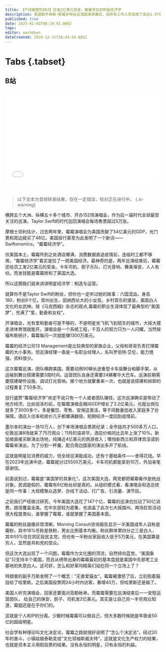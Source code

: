 ```yaml
---
title: 【产经破壁机063】狂发2亿美元奖金，霉霉背后的明星经济学
description: 美国歌手泰勒·斯威夫特在巡演圆满落幕后，给所有工作人员发放了高达1.97亿美元的奖金。此次巡演拉动了各地消费，美国投行甚至为此发明了一个新词——Swiftonomics，霉霉经济学。【产经破壁机063】
published: true
date: 2025-01-01T08:19:43.000Z
tags: 
editor: markdown
dateCreated: 2024-12-31T18:43:16.601Z
---
```


# Tabs {.tabset}

## B站

<div style="position: relative; padding: 30% 45%;">
<iframe style="position: absolute; width: 100%; height: 100%; left: 0; top: 0;" src="//player.bilibili.com/player.html?&bvid=BV1Aw6pYGEXS&page=1&as_wide=1&high_quality=1&danmaku=1&autoplay=0" scrolling="no" border="0" frameborder="no" framespacing="0" allowfullscreen="true"></iframe>
</div>


#

> 以下文本为音频转录结果，存在一定错误，校对正在进行中。
{.is-warning}

横跨五个大洲、纵横五十多个城市、开办152场演唱会，作为后一届时代全球最受关注的巡演，Taylor Swift的时代巡回演唱会每场售票超过5万张。

摩根士坦利估计，过去两年里，霉霉演唱会为美国贡献了54亿美元的GDP，光门票和周边就买了46亿。美国投行甚至为此发明了一个新词——Swiftonomics，“霉霉经济学”。

仅美国本土，霉霉所到之处酒店爆满，消费数据直追疫情前，连临时工都不够用，“霉霉经济学”着实是拉了一把美国经济。最神奇的是，两年巡演结束后，霉霉还给员工发2亿美元的奖金。卡车司机、厨子乐队、灯光音响、舞美保安，人人有份。而发钱能是霉霉掺和了美国大选。

所以这期我们就来讲讲明星经济学：制造与运营。

就算你不是Taylor Swift的粉丝，但你也一定听过她的故事：六国混血，身高180，粉丝6个亿，宾州出生，田纳西长大的小女孩，乡村音乐的堡垒，美国白人文化的女武神。按《马克西姆》杂志的观点,霉霉的职业生涯体现了最典型的“美国梦”，充满了“爱，勤奋和女权”。

开演唱会，光有爱和勤奋可是不够的，不是明星坐飞机飞到陌生的城市，大摇大摆走进体育馆就能开。演唱会是一个系统工程，千百人的努力只为一人闪耀。当然按福布斯统计，霉霉每闪一次就能赚1300万美元。

霉霉的经济公司13 Management是比较典型的家族企业，父母和哥哥负责打理霉霉的大小事务。但巡演经理一直是一名职业经理人，名叫罗伯特·艾伦，能力很强，资料很少。

这次霉霉巡演，团队横跨美国，需要动用90辆长途重型卡车装舞台和脚手架，从运输到舞台搭建需要3周时间，运营团队自身还需要24辆奢华大巴车。巡演前期需要搭建硬件设施、调试灯光音响，挪个地方就要重来一次，也就是说搭建和拆卸的过程重复了50多次。

投行盛赞“霉霉经济学”肯定不说只有一个人或者团队赚钱，这次巡演确实是带动了地方经济。比如说洛杉矶，在霉霉演唱会期间GDP增长了3.2亿美元，光就业岗位就多了3000多个，多是餐饮、零售、安保这类活，等于同数量低收入家庭多了份保障。酒店入住率和房价几乎都爆满翻倍，短期经济一度回到疫情前。

墨尔本的演出一场10万人，创下单场演唱会票房纪录；全市拢共才500多万人口，伦敦巡演8场就来了75万观众；11月的温哥华，酒店价格同比去年上涨了10%。新加坡直接买断演出场地，纯赚近4亿美元的旅游收入；哪怕新西兰和菲律宾没请到霉霉来演出，为了分到一杯羹，配合周边国家的演出多开了航线。

这就是明星拉消费的威力，但全球巡演能成功，还有个基础条件——舍得花钱。早在2023年巡演中途，霉霉就分过5500万美元，卡车司机都能拿到10万，外加亲笔感谢信。

前面说到过，霉霉是“美国梦的具象化”。这次美国大选，两党都把霉霉看作是统战对象。民调是假的，霉霉有6亿粉丝却是真的。从组织模式看，看演唱会和选总统是同一件事：大规模聚众造梦、办线下活动、打广告、引流量、演节目。

之前我们产经做过研究，今年美国大选花了147个亿，霉霉的巡演也拉动了50亿消费，路径覆盖全美。在中东部较为密集，也涵盖了此次七大摇摆州。两场巨型活动很大程度类似，谁掌握了霉霉，谁就掌握了美国基本盘。

霉霉的粉丝画像非常清晰。Morning Consult咨询报告显示一半美国成年人自称是霉粉，其中16%号称是铁粉，男女比例基本均衡。粉丝群体里四分之三是白人，其中55%住在郊区投民主党。但也有一半粉丝家庭收入低于5万美元，在美国算是穷人，显然是共和党的受众。

但这次大选出现了一个问题。霉霉作为文化圈的顶流，自然倾向蓝党，“美国象征”只支持半个美国，而且从绣带出身的霉霉最初的基本盘就是美国中东部老工业基地的失意白人。这可好，怎么和好莱坞精英们站在同一个立场上了？

特朗普的副手万斯发明了一个概念：“无害爱猫女”。霉霉被激怒了后，立刻抱着猫投给了哈里斯。之后美国投票网24小时内访客，暴增40万，但哈里斯还是输了。

美国人听完演唱会，回家还要面对高额帐单。而霉霉需要在巡演结束后一一安慰运营团队，
给自己的保安、厨子、司机发2亿美元。其实是让自己另一半穷观众知道，霉姐还是在乎你们的。

这就是个人和IP的分离。少数时候霉霉可以做自己，但大多数时候她是年吸金50亿的超级明星。

社会学有种理论叫文化决定论，霉霉之路就很好说明了“怎么个决定法”。经过20年的奋斗，小镇姑娘泰勒变成“文化领袖斯威夫特”，这就是文化生产权力的结果，也就是资本主义用假投票的结果。没有永恒的明星，只有永恒的利益。